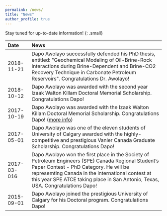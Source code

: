 ```yaml
---
permalink: /news/
title: "News"
author_profile: true
---
```

Stay tuned for up-to-date information!
{: .small}

|Date|News|
|:-        |:-|
|2018-11-21|Dapo Awolayo successfully defended his PhD thesis, entitled: "Geochemical Modeling of Oil-Brine-Rock Interactions during Brine-Dependent and Brine-CO2 Recovery Technique in Carbonate Petroleum Reservoirs". Congratulations Dr. Awolayo!|
|2018-10-12|Dapo Awolayo was awarded with the second year Izaak Walton Killam Doctoral Memorial Scholarship. Congratulations Dapo!|
|2017-10-19|Dapo Awolayo was awarded with the Izaak Walton Killam Doctoral Memorial Scholarship. Congratulations Dapo! ([more info](https://ucalgary.ca/news/2017-killam-laureates-celebrated-annual-reception))|
|2017-05-01|Dapo Awolayo was one of the eleven students of University of Calgary awarded with the highly-competitive and prestigious Vanier Canada Graduate Scholarship. Congratulations Dapo!|
|2017-03-016|Dapo Awolayo won the first place in the Society of Petroleum Engineers (SPE) Canada Regional Student’s Paper Contest - PhD Category. He will be represemting Canada in the international contest at this year SPE ATCE taking place in San Antonio, Texas, USA. Congratulations Dapo!|
|2015-09-01|Dapo Awolayo joined the prestigious University of Calgary for his Doctoral program. Congratulations Dapo!|
